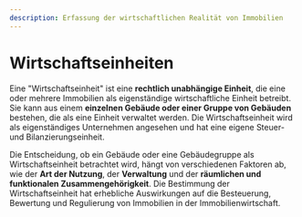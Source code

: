 ```yaml
---
description: Erfassung der wirtschaftlichen Realität von Immobilien
---
```


# Wirtschaftseinheiten

Eine "Wirtschaftseinheit" ist eine **rechtlich unabhängige Einheit**, die eine oder mehrere Immobilien als eigenständige wirtschaftliche Einheit betreibt. Sie kann aus einem **einzelnen Gebäude oder einer Gruppe von Gebäuden** bestehen, die als eine Einheit verwaltet werden. Die Wirtschaftseinheit wird als eigenständiges Unternehmen angesehen und hat eine eigene Steuer- und Bilanzierungseinheit.

Die Entscheidung, ob ein Gebäude oder eine Gebäudegruppe als Wirtschaftseinheit betrachtet wird, hängt von verschiedenen Faktoren ab, wie der **Art der Nutzung**, der **Verwaltung** und der **räumlichen und funktionalen Zusammengehörigkeit**. Die Bestimmung der Wirtschaftseinheit hat erhebliche Auswirkungen auf die Besteuerung, Bewertung und Regulierung von Immobilien in der Immobilienwirtschaft.
